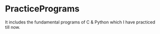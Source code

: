 # PracticePrograms
It includes the fundamental programs of C &amp; Python which I have practiced till now.
